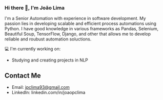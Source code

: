 ### Hi there 👋, I'm João Lima

I'm a Senior Automation with experience in software development. My passion lies in developing scalable and efficient process automations using Python. I have good knowledge in various frameworks as Pandas, Selenium, Beautiful Soup, TensorFlow, Django, and other that allows me to develop reliable and roubust automation soluctions.

💻 I'm currently working on:
* Studying and creating projects in NLP

## Contact Me

- Email: jpclima93@gmail.com
- LinkedIn: linkedin.com/in/joaopclima
